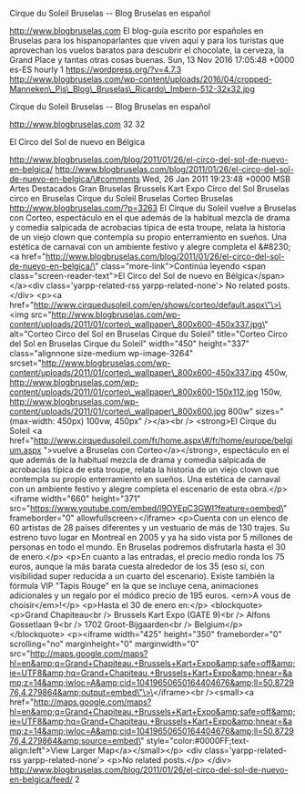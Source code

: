 Cirque du Soleil Bruselas -- Blog Bruselas en español

http://www.blogbruselas.com El blog-guía escrito por españoles en
Bruselas para los hispanoparlantes que viven aquí y para los turistas
que aprovechan los vuelos baratos para descubrir el chocolate, la
cerveza, la Grand Place y tantas otras cosas buenas. Sun, 13 Nov 2016
17:05:48 +0000 es-ES hourly 1 https://wordpress.org/?v=4.7.3
http://www.blogbruselas.com/wp-content/uploads/2016/04/cropped-Manneken\_Pis\_Blog\_Bruselas\_Ricardo\_Imbern-512-32x32.jpg

Cirque du Soleil Bruselas -- Blog Bruselas en español

http://www.blogbruselas.com 32 32

El Circo del Sol de nuevo en Bélgica

http://www.blogbruselas.com/blog/2011/01/26/el-circo-del-sol-de-nuevo-en-belgica/
http://www.blogbruselas.com/blog/2011/01/26/el-circo-del-sol-de-nuevo-en-belgica/\#comments
Wed, 26 Jan 2011 19:23:48 +0000 MSB Artes Destacados Gran Bruselas
Brussels Kart Expo Circo del Sol Bruselas circo en Bruselas Cirque du
Soleil Bruselas Corteo Bruselas http://www.blogbruselas.com/?p=3263 El
Cirque du Soleil vuelve a Bruselas con Corteo, espectáculo en el que
además de la habitual mezcla de drama y comedia salpicada de acrobacias
típica de esta troupe, relata la historia de un viejo clown que
contempla su propio enterramiento en sueños. Una estética de carnaval
con un ambiente festivo y alegre completa el &\#8230; \<a
href=\"http://www.blogbruselas.com/blog/2011/01/26/el-circo-del-sol-de-nuevo-en-belgica/\"
class=\"more-link\"\>Continúa leyendo \<span
class=\"screen-reader-text\"\>El Circo del Sol de nuevo en
Bélgica\</span\>\</a\>\<div class=\'yarpp-related-rss
yarpp-related-none\'\> No related posts. \</div\> \<p\>\<a
href=\"http://www.cirquedusoleil.com/en/shows/corteo/default.aspx\"\>\<img
src=\"http://www.blogbruselas.com/wp-content/uploads/2011/01/corteo\_wallpaper\_800x600-450x337.jpg\"
alt=\"Corteo Circo del Sol en Bruselas Cirque du Soleil\" title=\"Corteo
Circo del Sol en Bruselas Cirque du Soleil\" width=\"450\"
height=\"337\" class=\"alignnone size-medium wp-image-3264\"
srcset=\"http://www.blogbruselas.com/wp-content/uploads/2011/01/corteo\_wallpaper\_800x600-450x337.jpg
450w,
http://www.blogbruselas.com/wp-content/uploads/2011/01/corteo\_wallpaper\_800x600-150x112.jpg
150w,
http://www.blogbruselas.com/wp-content/uploads/2011/01/corteo\_wallpaper\_800x600.jpg
800w\" sizes=\"(max-width: 450px) 100vw, 450px\" /\>\</a\>\<br /\>
\<strong\>El Cirque du Soleil \<a
href=\"http://www.cirquedusoleil.com/fr/home.aspx\#/fr/home/europe/belgium.aspx
\"\>vuelve a Bruselas con Corteo\</a\>\</strong\>, espectáculo en el que
además de la habitual mezcla de drama y comedia salpicada de acrobacias
típica de esta troupe, relata la historia de un viejo clown que
contempla su propio enterramiento en sueños. Una estética de carnaval
con un ambiente festivo y alegre completa el escenario de esta
obra.\</p\> \<iframe width=\"660\" height=\"371\"
src=\"https://www.youtube.com/embed/l9OYEpC3GWI?feature=oembed\"
frameborder=\"0\" allowfullscreen\>\</iframe\> \<p\>Cuenta con un elenco
de 60 artistas de 28 países diferentes y un vestuario de más de 130
trajes. Su estreno tuvo lugar en Montreal en 2005 y ya ha sido vista por
5 millones de personas en todo el mundo. En Bruselas podremos
disfrutarla hasta el 30 de enero.\</p\> \<p\>En cuanto a las entradas,
el precio medio ronda los 75 euros, aunque la más barata cuesta
alrededor de los 35 (eso sí, con visibilidad super reducida a un cuarto
del escenario). Existe también la fórmula VIP "Tapis Rouge" en la que se
incluye cena, animaciones adicionales y un regalo por el módico precio
de 195 euros. \<em\>A vous de choisir\</em\>!\</p\> \<p\>Hasta el 30 de
enero en:\</p\> \<blockquote\>\<p\>Grand Chapiteau\<br /\> Brussels Kart
Expo (GATE 9)\<br /\> Alfons Gossetlaan 9\<br /\> 1702
Groot-Bijgaarden\<br /\> Belgium\</p\>\</blockquote\> \<p\>\<iframe
width=\"425\" height=\"350\" frameborder=\"0\" scrolling=\"no\"
marginheight=\"0\" marginwidth=\"0\"
src=\"http://maps.google.com/maps?hl=en&amp;q=Grand+Chapiteau.+Brussels+Kart+Expo&amp;safe=off&amp;ie=UTF8&amp;hq=Grand+Chapiteau.+Brussels+Kart+Expo&amp;hnear=&amp;z=14&amp;iwloc=A&amp;cid=10419650650164404676&amp;ll=50.872976,4.279864&amp;output=embed\"\>\</iframe\>\<br
/\>\<small\>\<a
href=\"http://maps.google.com/maps?hl=en&amp;q=Grand+Chapiteau.+Brussels+Kart+Expo&amp;safe=off&amp;ie=UTF8&amp;hq=Grand+Chapiteau.+Brussels+Kart+Expo&amp;hnear=&amp;z=14&amp;iwloc=A&amp;cid=10419650650164404676&amp;ll=50.872976,4.279864&amp;source=embed\"
style=\"color:\#0000FF;text-align:left\"\>View Larger
Map\</a\>\</small\>\</p\> \<div class=\'yarpp-related-rss
yarpp-related-none\'\> \<p\>No related posts.\</p\> \</div\>
http://www.blogbruselas.com/blog/2011/01/26/el-circo-del-sol-de-nuevo-en-belgica/feed/
2
